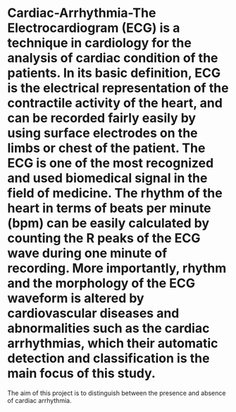 # Cardiac-Arrhythmia-The Electrocardiogram (ECG) is a technique in cardiology for the analysis of cardiac condition of the patients. In its basic definition, ECG is the electrical representation of the contractile activity of the heart, and can be recorded fairly easily by using surface electrodes on the limbs or chest of the patient. The ECG is one of the most recognized and used biomedical signal in the field of medicine. The rhythm of the heart in terms of beats per minute (bpm) can be easily calculated by counting the R peaks of the ECG wave during one minute of recording. More importantly, rhythm and the morphology of the ECG waveform is altered by cardiovascular diseases and abnormalities such as the cardiac arrhythmias, which their automatic detection and classification is the main focus of this study.

The aim of this project is to distinguish between the presence and absence of cardiac arrhythmia.
